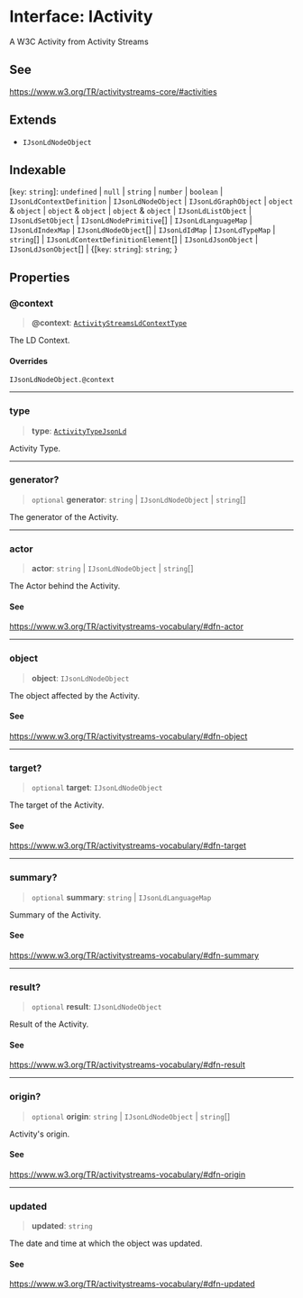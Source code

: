 # Interface: IActivity

A W3C Activity from Activity Streams

## See

https://www.w3.org/TR/activitystreams-core/#activities

## Extends

- `IJsonLdNodeObject`

## Indexable

\[`key`: `string`\]: `undefined` \| `null` \| `string` \| `number` \| `boolean` \| `IJsonLdContextDefinition` \| `IJsonLdNodeObject` \| `IJsonLdGraphObject` \| `object` & `object` \| `object` & `object` \| `object` & `object` \| `IJsonLdListObject` \| `IJsonLdSetObject` \| `IJsonLdNodePrimitive`[] \| `IJsonLdLanguageMap` \| `IJsonLdIndexMap` \| `IJsonLdNodeObject`[] \| `IJsonLdIdMap` \| `IJsonLdTypeMap` \| `string`[] \| `IJsonLdContextDefinitionElement`[] \| `IJsonLdJsonObject` \| `IJsonLdJsonObject`[] \| \{[`key`: `string`]: `string`; \}

## Properties

### @context

> **@context**: [`ActivityStreamsLdContextType`](../type-aliases/ActivityStreamsLdContextType.md)

The LD Context.

#### Overrides

`IJsonLdNodeObject.@context`

***

### type

> **type**: [`ActivityTypeJsonLd`](../type-aliases/ActivityTypeJsonLd.md)

Activity Type.

***

### generator?

> `optional` **generator**: `string` \| `IJsonLdNodeObject` \| `string`[]

The generator of the Activity.

***

### actor

> **actor**: `string` \| `IJsonLdNodeObject` \| `string`[]

The Actor behind the Activity.

#### See

https://www.w3.org/TR/activitystreams-vocabulary/#dfn-actor

***

### object

> **object**: `IJsonLdNodeObject`

The object affected by the Activity.

#### See

https://www.w3.org/TR/activitystreams-vocabulary/#dfn-object

***

### target?

> `optional` **target**: `IJsonLdNodeObject`

The target of the Activity.

#### See

https://www.w3.org/TR/activitystreams-vocabulary/#dfn-target

***

### summary?

> `optional` **summary**: `string` \| `IJsonLdLanguageMap`

Summary of the Activity.

#### See

https://www.w3.org/TR/activitystreams-vocabulary/#dfn-summary

***

### result?

> `optional` **result**: `IJsonLdNodeObject`

Result of the Activity.

#### See

https://www.w3.org/TR/activitystreams-vocabulary/#dfn-result

***

### origin?

> `optional` **origin**: `string` \| `IJsonLdNodeObject` \| `string`[]

Activity's origin.

#### See

https://www.w3.org/TR/activitystreams-vocabulary/#dfn-origin

***

### updated

> **updated**: `string`

The date and time at which the object was updated.

#### See

https://www.w3.org/TR/activitystreams-vocabulary/#dfn-updated
